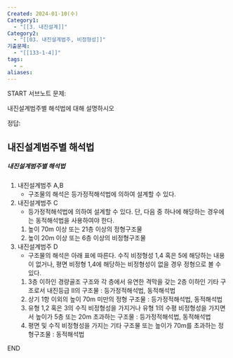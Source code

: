 ```yaml
---
Created: 2024-01-10(수)
Category1:
  - "[[3. 내진설계]]"
Category2:
  - "[[03. 내진설계범주, 비정형성]]"
기출문제:
  - "[[133-1-4]]"
tags:
  - ✏️
aliases:
---
```

START
서브노트
문제:  

내진설계범주별 해석법에 대해 설명하시오

정답: 

## 내진설계범주별 해석법 
##### 내진설계범주별 해석법
1. 내진설계범주 A,B
	- 구조물의 해석은 등가정적해석법에 의하여 설계할 수 있다.
2. 내진설계범주 C
	- 등가정적해석법에 의하여 설계할 수 있다. 단, 다음 중 하나에 해당하는 경우에는 동적해석법을 사용하여야 한다.
	1. 높이 70m 이상 또는 21층 이상의 정형구조물
	2. 높이 20m 이상 또는 6층 이상의 비정형구조물
3. 내진설계범주 D
	- 구조물의 해석은 아래 표에 따른다. 수직 비정형성 1,4 혹은 5에 해당하는 내용이 없거나, 평면 비정형 1,4에 해당하는 비정형성이 없을 경우 정형으로 볼 수 있다.
	1. 3층 이하인 경량골조 구조와 각 층에서 유연한 격막을 갖는 2층 이하인 기타 구조로서 내진등급 Ⅱ의 구조물 : 등가정적해석법, 동적해석법
	2. 상기 1항 이외의 높이 70m 미만의 정형 구조물 : 등가정적해석법, 동적해석법
	3. 유형 1,2 혹은 3의 수직 비정형성을 가지거나 유형 1의 수평 비정형성을 가지면서 높이가 5층 또는 20m 초과하는 구조물  : 등가정적해석법, 동적해석법
	4. 평면 및 수직 비정형성을 가지는 기타 구조물 또는 높이가 70m를 초과하는 정형구조물 : 동적해석법
<!--ID: 1689171634151-->
END

